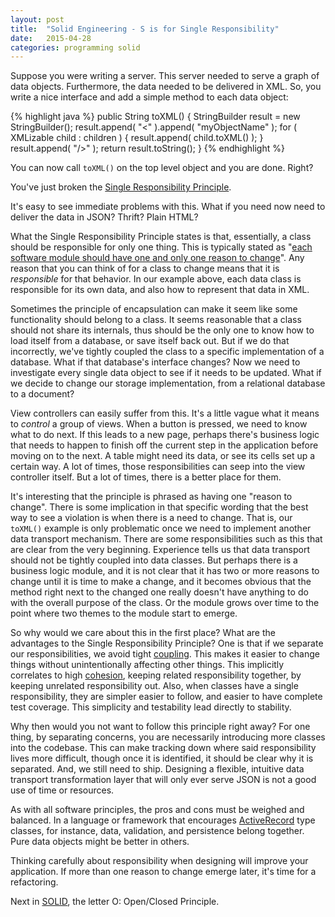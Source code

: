 ```yaml
---
layout: post
title:  "Solid Engineering - S is for Single Responsibility"
date:   2015-04-28
categories: programming solid
---
```


Suppose you were writing a server.  This server needed to serve a graph of data objects.  Furthermore, the data needed to be delivered in XML.  So, you write a nice interface and add a simple method to each data object:

{% highlight java %}
    public String toXML() {
        StringBuilder result = new StringBuilder();
        result.append( "<" ).append( "myObjectName" );
        for ( XMLizable child : children ) {
            result.append( child.toXML() );
        }
        result.append( "/>" ); 
        return result.toString();
    }
{% endhighlight %}

You can now call `toXML()` on the top level object and you are done.  Right?

You've just broken the [Single Responsibility Principle](http://en.wikipedia.org/wiki/Single_responsibility_principle).

It's easy to see immediate problems with this.  What if you need now need to deliver the data in JSON? Thrift? Plain HTML?  

What the Single Responsibility Principle states is that, essentially, a class should be responsible for only one thing.  This is typically stated as "[each software module should have one and only one reason to change](http://blog.8thlight.com/uncle-bob/2014/05/08/SingleReponsibilityPrinciple.html)".  Any reason that you can think of for a class to change means that it is *responsible* for that behavior.  In our example above, each data class is responsible for its own data, and also how to represent that data in XML. 

Sometimes the principle of encapsulation can make it seem like some functionality should belong to a class.  It seems reasonable that a class should not share its internals, thus should be the only one to know how to load itself from a database, or save itself back out.  But if we do that incorrectly, we've tightly coupled the class to a specific implementation of a database.  What if that database's interface changes?  Now we need to investigate every single data object to see if it needs to be updated.  What if we decide to change our storage implementation, from a relational database to a document?

View controllers can easily suffer from this.  It's a little vague what it means to *control* a group of views.  When a button is pressed, we need to know what to do next.  If this leads to a new page, perhaps there's business logic that needs to happen to finish off the current step in the application before moving on to the next.  A table might need its data, or see its cells set up a certain way.  A lot of times, those responsibilities can seep into the view controller itself.  But a lot of times, there is a better place for them.

It's interesting that the principle is phrased as having one "reason to change".  There is some implication in that specific wording that the best way to see a violation is when there is a need to change.  That is, our `toXML()` example is only problematic once we need to implement another data transport mechanism.  There are some responsibilities such as this that are clear from the very beginning.  Experience tells us that data transport should not be tightly coupled into data classes.  But perhaps there is a business logic module, and it is not clear that it has two or more reasons to change until it is time to make a change, and it becomes obvious that the method right next to the changed one really doesn't have anything to do with the overall purpose of the class.  Or the module grows over time to the point where two themes to the module start to emerge.

So why would we care about this in the first place?  What are the advantages to the Single Responsibility Principle?  One is that if we separate our responsibilities, we avoid tight <a href="http://en.wikipedia.org/wiki/Coupling_(computer_programming)">coupling</a>.  This makes it easier to change things without unintentionally affecting other things. This implicitly correlates to high <a href="http://en.wikipedia.org/wiki/Cohesion_(computer_science)">cohesion</a>, keeping related responsibility together, by keeping unrelated responsibility out.  Also, when classes have a single responsibility, they are simpler easier to follow, and easier to have complete test coverage.  This simplicity and testability lead directly to stability.

Why then would you not want to follow this principle right away?  For one thing, by separating concerns, you are necessarily introducing more classes into the codebase. This can make tracking down where said responsibility lives  more difficult, though once it is identified, it should be clear why it is separated.  And, we still need to ship. Designing a flexible, intuitive data transport transformation layer that will only ever serve JSON is not a good use of time or resources.   

As with all software principles, the pros and cons must be weighed and balanced.  In a language or framework that encourages [ActiveRecord](http://guides.rubyonrails.org/active_record_basics.html) type classes, for instance, data, validation, and persistence belong together.  Pure data objects might be better in others. 

Thinking carefully about responsibility when designing will improve your application.  If more than one reason to change emerge later, it's time for a refactoring.

Next in <a href="http://en.wikipedia.org/wiki/SOLID_(object-oriented_design)">SOLID</a>, the letter O: Open/Closed Principle. 

